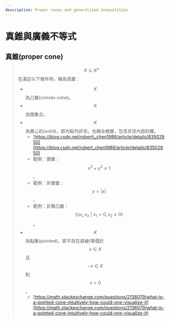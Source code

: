 ```yaml
---
description: Proper cones and generalized inequalities
---
```


# 真錐與廣義不等式

## 真錐(proper cone)

> $$K \subseteq \mathbb{R}^n$$在滿足以下條件時，稱為真錐：
>
> * $$K$$為凸錐(convex cone)。
> * $$K$$為閉集合。
> * $$K$$為實心的(solid)，即內點均非空。也稱全維錐，包含非空內部的錐。
>   * [https://blog.csdn.net/robert\_chen1988/article/details/83502950](https://blog.csdn.net/robert_chen1988/article/details/83502950)
>   * 範例：實錐：$$x^2 + y^2 \leq 1$$。
>   * 範例：非實錐：$$y=|x|$$。
>   * 範例：非實凸錐：$$\{(x_1, x_2~|~ x_1=0, x_2 \geq 0\}$$。
> * $$K$$為點集(pointed)，即不存在直線(等價於$$x \in K$$且$$-x \in K$$則$$x=0$$。
>   * [https://math.stackexchange.com/questions/2136079/what-is-a-pointed-cone-intuitively-how-could-one-visualize-it](https://math.stackexchange.com/questions/2136079/what-is-a-pointed-cone-intuitively-how-could-one-visualize-it)
